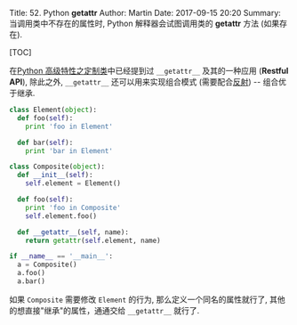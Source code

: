 Title: 52. Python __getattr__
Author: Martin
Date: 2017-09-15 20:20
Summary: 当调用类中不存在的属性时, Python 解释器会试图调用类的 __getattr__ 方法 (如果存在).

[TOC]

在[Python 高级特性之定制类](http://www.smallcpp.cn/python-gao-ji-te-xing-zhi-ding-zhi-lei.html#9595getattr9595)中已经提到过 `__getattr__` 及其的一种应用 (**Restful API**), 除此之外, `__getattr__` 还可以用来实现组合模式 (需要配合[反射](http://www.smallcpp.cn/51-python-fan-she-zi-sheng.html)) -- 组合优于继承.

```python
class Element(object):
  def foo(self):
    print 'foo in Element'

  def bar(self):
    print 'bar in Element'

class Composite(object):
  def __init__(self):
    self.element = Element()

  def foo(self):
    print 'foo in Composite'
    self.element.foo()

  def __getattr__(self, name):
    return getattr(self.element, name)

if __name__ == '__main__':
  a = Composite()
  a.foo()
  a.bar()
```

如果 `Composite` 需要修改 `Element` 的行为, 那么定义一个同名的属性就行了, 其他的想直接"继承"的属性，通通交给 `__getattr__` 就行了.
